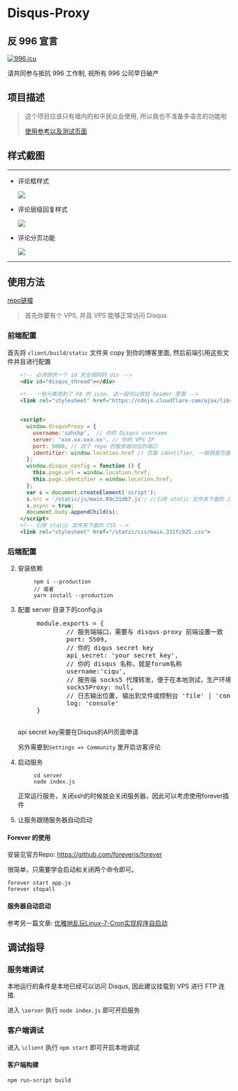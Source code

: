 # Disqus-Proxy


## 反 996 宣言
[![996.icu](https://img.shields.io/badge/link-996.icu-red.svg)](https://996.icu)

请共同参与抵抗 996 工作制, 祝所有 996 公司早日破产

## 项目描述

>这个项目应该只有墙内的和平民众会使用, 所以我也不准备多语言的功能啦
>
>[ 使用参考以及测试页面](http://szhshp.org/tech/2018/09/16/disqusrebuild2.html)
>


## 样式截图

------
- 评论框样式
   
   ![]( https://i.postimg.cc/mrqknRWX/Image_036.png  )
   
- 评论层级回复样式
   
   ![]( https://i.postimg.cc/4yRdJ5dp/Image_037.png  )

- 评论分页功能

   ![]( https://i.postimg.cc/9M705SWW/Image_038.png )

------


## 使用方法

[repo链接](https://github.com/szhielelp/disqus-proxy)

>首先你要有个 VPS, 并且 VPS 能够正常访问 Disqus

### 前端配置

首先将 `client/build/static` 文件夹 copy 到你的博客里面, 然后前端引用这些文件并且进行配置

```html
    <!-- 必须提供一个 id 完全相同的 div -->
    <div id="disqus_thread"></div>

    <!-- 一些元素用到了 FA 的 icon, 这一段可以放到 header 里面 -->
    <link rel="stylesheet" href="https://cdnjs.cloudflare.com/ajax/libs/font-awesome/4.7.0/css/font-awesome.min.css">


    <script>
      window.disqusProxy = {
        username:'szhshp',  // 你的 Disqus username
        server: 'xxx.xx.xxx.xx', // 你的 VPS IP
        port: 5000, // 这个 repo 的服务端对应的端口
        identifier: window.location.href // 页面 identifier, 一般就是页面 url
      };
      window.disqus_config = function () {
        this.page.url = window.location.href;
        this.page.identifier = window.location.href;
      };
      var s = document.createElement('script');
      s.src = '/static/js/main.09c31d67.js'; //引用 static 文件夹下面的 JS
      s.async = true;
      document.body.appendChild(s);
    </script>
    <!-- 引用 static 文件夹下面的 CSS -->
    <link rel="stylesheet" href="/static/css/main.331fc925.css"> 
```

### 后端配置

2. 安装依赖
    
            npm i --production
            // 或者
            yarn install --production
    
3. 配置 server 目录下的config.js
    
    <pre class="brush: js">
        module.exports = {
                // 服务端端口，需要与 disqus-proxy 前端设置一致
                port: 5509,
                // 你的 diqus secret key
                api_secret: 'your secret key',
                // 你的 disqus 名称，就是forum名称
                username:'ciqu',
                // 服务端 socks5 代理转发，便于在本地测试，生产环境通常为 null
                socks5Proxy: null,
                // 日志输出位置, 输出到文件或控制台 'file' | 'console'
                log: 'console'
        }
    </pre>

    api secret key需要在Disqus的API页面申请

    另外需要到`Settings => Community` 里开启访客评论

4. 启动服务

            cd server
            node index.js

    正常运行服务，关闭ssh的时候就会关闭服务器，因此可以考虑使用forever插件

5. 让服务跟随服务器自动启动  



#### Forever 的使用

安装见官方Repo: [    https://github.com/foreverjs/forever   ](https://github.com/foreverjs/forever)


很简单，只需要学会启动和关闭两个命令即可。

```
forever start app.js
forever stopall
```

#### 服务器自动启动

参考另一篇文章:  [优雅地乱玩Linux-7-Cron实现程序自启动](http://szhshp.org/tech/2017/08/26/croninlinux.html)


## 调试指导

### 服务端调试

本地运行的条件是本地已经可以访问 Disqus, 因此建议挂载到 VPS 进行 FTP 连接.

进入 `\server` 执行 `node index.js` 即可开启服务

### 客户端调试

进入 `\client` 执行 `npm start` 即可开启本地调试

#### 客户端构建

```
npm run-script build
```

